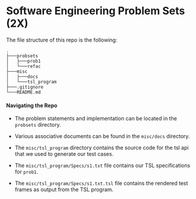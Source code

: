 # Software Engineering Problem Sets (2X)
The file structure of this repo is the following: 

```
.
├───probsets
│   ├───prob1
│   └───refac
├───misc
│   ├───docs
│   └───tsl_program
├───.gitignore
└───README.md
```

#### Navigating the Repo

* The problem statements and implementation can be located in the `probsets` directory. 


* Various associative documents can be found in the `misc/docs` directory.


* The `misc/tsl_program` directory contains the source code for the tsl api that we used to 
generate our test cases.


* The `misc/tsl_program/Specs/s1.txt` file contains our TSL specifications for `prob1`.


* The `misc/tsl_program/Specs/s1.txt.tsl` file contains the rendered test frames as output from the TSL program.
